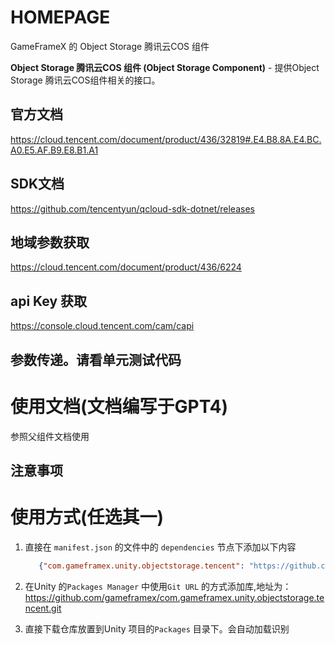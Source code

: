 ﻿# HOMEPAGE

GameFrameX 的 Object Storage 腾讯云COS 组件

**Object Storage 腾讯云COS 组件 (Object Storage Component)** - 提供Object Storage 腾讯云COS组件相关的接口。

## 官方文档

https://cloud.tencent.com/document/product/436/32819#.E4.B8.8A.E4.BC.A0.E5.AF.B9.E8.B1.A1

## SDK文档

https://github.com/tencentyun/qcloud-sdk-dotnet/releases

## 地域参数获取

https://cloud.tencent.com/document/product/436/6224

## api Key 获取

https://console.cloud.tencent.com/cam/capi

## 参数传递。请看单元测试代码

# 使用文档(文档编写于GPT4)

参照父组件文档使用

## 注意事项

# 使用方式(任选其一)

1. 直接在 `manifest.json` 的文件中的 `dependencies` 节点下添加以下内容
   ```json
      {"com.gameframex.unity.objectstorage.tencent": "https://github.com/gameframex/com.gameframex.unity.objectstorage.tencent.git"}
    ```
2. 在Unity 的`Packages Manager` 中使用`Git URL` 的方式添加库,地址为：https://github.com/gameframex/com.gameframex.unity.objectstorage.tencent.git

3. 直接下载仓库放置到Unity 项目的`Packages` 目录下。会自动加载识别